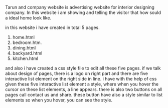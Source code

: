 Tarun and company website is advertising website for interior designing company. In this website  i am showing and telling the visitor that how sould a ideal home look like.

in this website i have created in total 5 pages.
1. home.html
2. bedroom.htm.
3. dining.html
4. backyard.html
5. kitchen.html

and also i have created a css style file to edit all these five pages.
if we talk about design of pages, there is a logo on right part and there are five interactive list element on the right side in line.
i have with the help of css given these five interactive list element a style, where when you hover the cursor on these list elements, a line appears.
there is also two buttons on all pages call contact us and share.
these button have also a style similar to list elements so when you hover, you can see the style.
